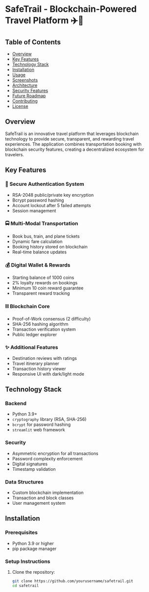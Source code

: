 # SafeTrail - Blockchain-Powered Travel Platform ✈️🔗

## Table of Contents
- [Overview](#overview)
- [Key Features](#key-features)
- [Technology Stack](#technology-stack)
- [Installation](#installation)
- [Usage](#usage)
- [Screenshots](#screenshots)
- [Architecture](#architecture)
- [Security Features](#security-features)
- [Future Roadmap](#future-roadmap)
- [Contributing](#contributing)
- [License](#license)


## Overview

SafeTrail is an innovative travel platform that leverages blockchain technology to provide secure, transparent, and rewarding travel experiences. The application combines transportation booking with blockchain security features, creating a decentralized ecosystem for travelers.

## Key Features

### 🔐 Secure Authentication System
- RSA-2048 public/private key encryption
- Bcrypt password hashing
- Account lockout after 5 failed attempts
- Session management

### 🚍 Multi-Modal Transportation
- Book bus, train, and plane tickets
- Dynamic fare calculation
- Booking history stored on blockchain
- Real-time balance updates

### 💰 Digital Wallet & Rewards
- Starting balance of 1000 coins
- 2% loyalty rewards on bookings
- Minimum 10 coin reward guarantee
- Transparent reward tracking

### ⛓️ Blockchain Core
- Proof-of-Work consensus (2 difficulty)
- SHA-256 hashing algorithm
- Transaction verification system
- Public ledger explorer

### ✨ Additional Features
- Destination reviews with ratings
- Travel itinerary planner
- Transaction history viewer
- Responsive UI with dark/light mode

## Technology Stack

### Backend
- Python 3.9+
- `cryptography` library (RSA, SHA-256)
- `bcrypt` for password hashing
- `streamlit` web framework

### Security
- Asymmetric encryption for all transactions
- Password complexity enforcement
- Digital signatures
- Timestamp validation

### Data Structures
- Custom blockchain implementation
- Transaction and block classes
- User management system

## Installation

### Prerequisites
- Python 3.9 or higher
- pip package manager

### Setup Instructions
1. Clone the repository:
   ```bash
   git clone https://github.com/yourusername/safetrail.git
   cd safetrail
